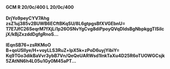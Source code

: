 #### GCM R 20/0c/400 L 20/0c/400
**DrjYo9peyCYV7Ahg**<br/>**zsZ1uj385v2BUWB6ECftBKqSU/8L6gtpgsBfXVGEbnU=**<br/>**T7E7JfC26SeqrM7fXjLi1p26OSNvYgCvg8diPpoyQVqDIdsBgNbpkggTISiIcjX/kBjZxzddDgfgRnoS...**<br/><br/>
**IEqnSB76+zsRKMoO**<br/>**B+qoUSIIye/H+voyLLS3RuZ+lpX5k+zPoD6uyjYibiY=**<br/>**Kq9TGo3dikBaVvr3ybB7Vn/QeQeUARWsd1InkTaXu4D25R6oTUOWGCsjk5ZAtNN6h4L05u1Gy0M45aPT...**